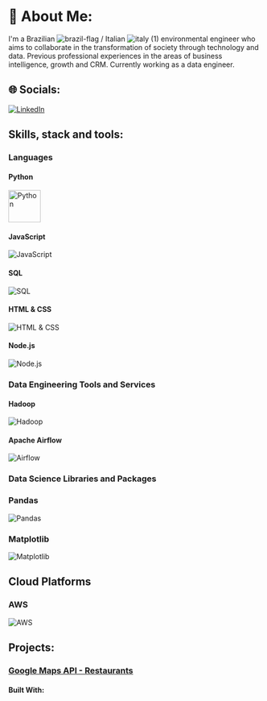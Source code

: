 # 💫 About Me:
I'm a Brazilian ![brazil-flag](https://user-images.githubusercontent.com/71836406/174688908-491db8e7-b16d-4fb9-9ce7-22c18986859b.png)
/ Italian ![italy (1)](https://user-images.githubusercontent.com/71836406/174688874-d4e733ee-f531-4840-be34-14f14b750aca.png)
 environmental engineer who aims to collaborate in the transformation of society through technology and data. Previous professional experiences in the areas of business intelligence, growth and CRM. Currently working as a data engineer.


## 🌐 Socials:
[![LinkedIn](https://img.shields.io/badge/LinkedIn-%230077B5.svg?logo=linkedin&logoColor=white)](https://linkedin.com/in/juliolimoli)


## Skills, stack and tools:

### Languages

#### Python
<img src="https://www.python.org/static/img/python-logo.png" alt="Python" width="64px" height="64px">

#### JavaScript
![JavaScript](https://upload.wikimedia.org/wikipedia/commons/6/6a/JavaScript-logo.png)

#### SQL
![SQL](https://www.tutorialsteacher.com/Content/images/home/sql.png)

#### HTML & CSS
![HTML & CSS](https://www.w3.org/html/logo/downloads/HTML5_Logo_512.png)

#### Node.js
![Node.js](https://nodejs.org/static/images/logo.svg)

### Data Engineering Tools and Services

#### Hadoop
![Hadoop](https://hadoop.apache.org/images/hadoop-logo.jpg)

#### Apache Airflow
![Airflow](https://airflow.apache.org/docs/apache-airflow/stable/_images/pin_large.png)

### Data Science Libraries and Packages

### Pandas
![Pandas](https://pandas.pydata.org/static/img/pandas_mark.svg)

### Matplotlib
![Matplotlib](https://matplotlib.org/_images/sphx_glr_logos2_001.png)

## Cloud Platforms

### AWS
![AWS](https://d1.awsstatic.com/logos/aws-logo-lockup/badge-aws-logo-lockup-rgb.png)


## Projects:

### [Google Maps API - Restaurants](https://github.com/juliolimoli/data-cloud-project-scheduler)

#### Built With:
